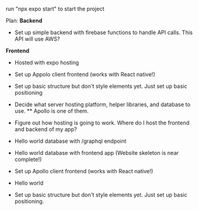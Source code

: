 run "npx expo start" to start the project

Plan:
**Backend**
* Set up simple backend with firebase functions to handle API calls. This API will use AWS?

**Frontend**
* Hosted with expo hosting
* Set up Appolo client frontend (works with React native!)
* Set up basic structure but don't style elements yet. Just set up basic positioning


* Decide what server hosting platform, helper libraries, and database to use.
** Apollo is one of them.
* Figure out how hosting is going to work. Where do I host the frontend and backend of my app?
* Hello world database with /graphql endpoint
* Hello world database with frontend app (Website skeleton is near complete!)
* Set up Apollo client frontend (works with React native!)
* Hello world 
* Set up basic structure but don't style elements yet. Just set up basic positioning.
